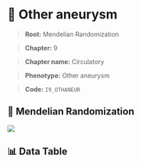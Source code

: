 # 🧪 Other aneurysm

> **Root:** Mendelian Randomization

> **Chapter:** 9  

> **Chapter name:** Circulatory

> **Phenotype:** Other aneurysm  

> **Code:** `I9_OTHANEUR`

## 🧬 Mendelian Randomization  

<img src="/MR/Figures/Forward/I9_OTHANEUR.png"/>

## 📊 Data Table

<CsvTableMRF src="/public/MR/Data/Forward/I9_OTHANEUR.csv"/>

